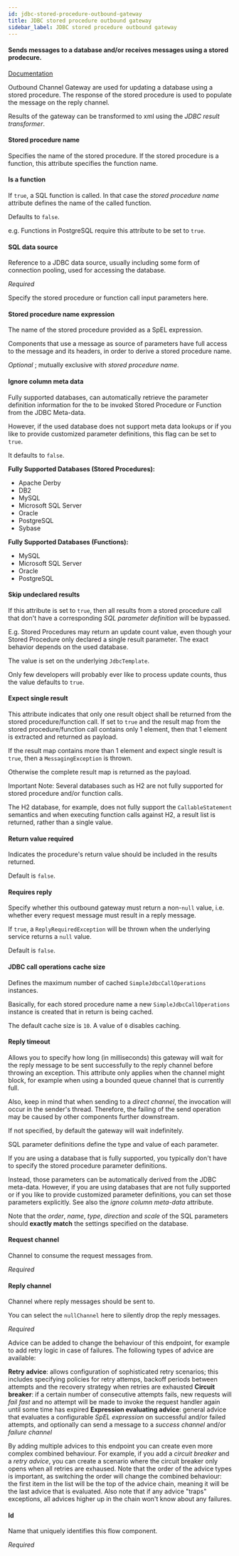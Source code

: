 ```yaml
---
id: jdbc-stored-procedure-outbound-gateway
title: JDBC stored procedure outbound gateway
sidebar_label: JDBC stored procedure outbound gateway
---
```

#### Sends messages to a database and/or receives messages using a stored prodecure.
<a href="http://docs.spring.io/spring-integration/docs/2.1.x/reference/html/jdbc.html#stored-procedure-outbound-gateway" target="_blank">Documentation</a>

Outbound Channel Gateway are used for updating a database using a stored procedure. The response of the stored procedure is used to populate the message on the reply channel.

Results of the gateway can be transformed to xml using the <i>JDBC result transformer</i>.

#### Stored procedure name
Specifies the name of the stored procedure. If the stored procedure is a function, this attribute specifies the function name. 

#### Is a function
If <code>true</code>, a SQL function is called. In that case the <i>stored procedure name</i> attribute defines the name of the called function. 

Defaults to <code>false</code>.

e.g. Functions in PostgreSQL require this attribute to be set to <code>true</code>.

#### SQL data source
Reference to a JDBC data source, usually including some form of connection pooling, used for accessing the database.

<i>Required</i>


Specify the stored procedure or function call input parameters here.

#### Stored procedure name expression
The name of the stored procedure provided as a SpEL expression.

Components that use a message as source of parameters have full access to the message and its headers, in order to derive a stored procedure name.

<i>Optional</i> ; mutually exclusive with <i>stored procedure name</i>.

#### Ignore column meta data
Fully supported databases, can automatically retrieve the parameter definition information for the to be invoked Stored Procedure or Function from the JDBC Meta-data.

However, if the used database does not support meta data lookups or if you like to provide customized parameter definitions, this flag can be set to <code>true</code>. 

It defaults to <code>false</code>.
                            
<b>Fully Supported Databases (Stored Procedures):</b>
 * Apache Derby
 * DB2
 * MySQL
 * Microsoft SQL Server
 * Oracle
 * PostgreSQL
 * Sybase

<b>Fully Supported Databases (Functions):</b>
 * MySQL
 * Microsoft SQL Server
 * Oracle
 * PostgreSQL

#### Skip undeclared results
If this attribute is set to <code>true</code>, then all results from a stored procedure call that don't have a corresponding <i>SQL parameter definition</i> will be bypassed.

E.g. Stored Procedures may return an update count value, even though your Stored Procedure only declared a single result parameter. The exact behavior depends on the used database.

The value is set on the underlying <code>JdbcTemplate</code>.

Only few developers will probably ever like to process update counts, thus the value defaults to <code>true</code>.

#### Expect single result
This attribute indicates that only one result object shall be returned from the stored procedure/function call. If set to <code>true</code> and the result map from the stored procedure/function call contains only 1 element, then that 1 element is extracted and returned as payload.

If the result map contains more than 1 element and expect single result is <code>true</code>, then a <code>MessagingException</code> is thrown.

Otherwise the complete result map is returned as the payload.

Important Note: Several databases such as H2 are not fully supported for stored procedure and/or function calls.

The H2 database, for example, does not fully support the <code>CallableStatement</code> semantics and when executing function calls against H2, a result list is returned, rather than a single value.

#### Return value required
Indicates the procedure's return value should be included in the results returned.

Default is <code>false</code>.

#### Requires reply
Specify whether this outbound gateway must return a non-<code>null</code> value, i.e. whether every request message must result in a reply message.

If <code>true</code>, a <code>ReplyRequiredException</code> will be thrown when the underlying service returns a <code>null</code> value.

Default is <code>false</code>.

#### JDBC call operations cache size
Defines the maximum number of cached <code>SimpleJdbcCallOperations</code> instances.

Basically, for each stored procedure name a new <code>SimpleJdbcCallOperations</code> instance is created that in return is being cached.

The default cache size is <code>10</code>. A value of <code>0</code> disables caching.

#### Reply timeout
Allows you to specify how long (in milliseconds) this gateway will wait for the reply message to be sent successfully to the reply channel before throwing an exception. This attribute only applies when the channel might block, for example when using a bounded queue channel that is currently full.

Also, keep in mind that when sending to a <i>direct channel</i>, the invocation will occur in the sender's thread. Therefore, the failing of the send operation may be caused by other components further downstream.

If not specified, by default the gateway will wait indefinitely.


SQL parameter definitions define the type and value of each parameter.

If you are using a database that is fully supported, you typically don't have to specify the stored procedure parameter definitions.

Instead, those parameters can be automatically derived from the JDBC meta-data. However, if you are using databases that are not fully supported or if you like to provide customized parameter definitions, you can set those parameters explicitly. See also the <i>ignore column meta-data</i> attribute.

Note that the <i>order</i>, <i>name</i>, <i>type</i>, <i>direction</i> and <i>scale</i> of the SQL parameters should <b>exactly match</b> the settings specified on the database.

#### Request channel
Channel to consume the request messages from.

<i>Required</i>

#### Reply channel
Channel where reply messages should be sent to.

You can select the <code>nullChannel</code> here to silently drop the reply messages.

<i>Required</i>


Advice can be added to change the behaviour of this endpoint, for example to add retry logic in case of failures. The following types of advice are available:

<b>Retry advice</b>: allows configuration of sophisticated retry scenarios; this includes specifying policies for retry attemps, backoff periods between attempts and the recovery strategy when retries are exhausted
<b>Circuit breaker</b>: if a certain number of consecutive attempts fails, new requests will <i>fail fast</i> and no attempt will be made to invoke the request handler again until some time has expired
<b>Expression evaluating advice</b>: general advice that evaluates a configurable <i>SpEL expression</i> on successful and/or failed attempts, and optionally can send a message to a <i>success channel</i> and/or <i>failure channel</i>

By adding multiple advices to this endpoint you can create even more complex combined behaviour. For example, if you add a <i>circuit breaker</i> and a <i>retry advice</i>, you can create a scenario where the circuit breaker only opens when all retries are exhaused. Note that the order of the advice types is important, as switching the order will change the combined behaviour: the first item in the list will be the top of the advice chain, meaning it will be the last advice that is evaluated. Also note that if any advice "traps" exceptions, all advices higher up in the chain won't know about any failures.

#### Id
Name that uniquely identifies this flow component.

<i>Required</i>

